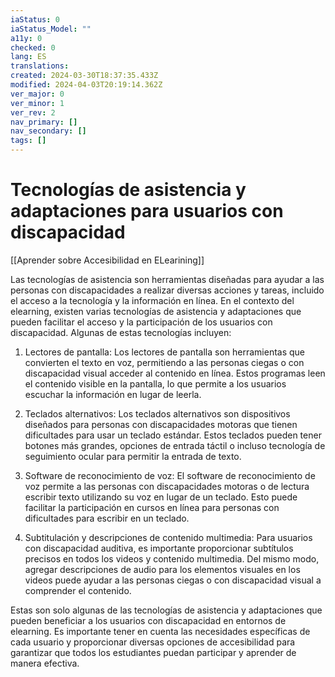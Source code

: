 ```yaml
---
iaStatus: 0
iaStatus_Model: ""
a11y: 0
checked: 0
lang: ES
translations: 
created: 2024-03-30T18:37:35.433Z
modified: 2024-04-03T20:19:14.362Z
ver_major: 0
ver_minor: 1
ver_rev: 2
nav_primary: []
nav_secondary: []
tags: []
---
```

# Tecnologías de asistencia y adaptaciones para usuarios con discapacidad

[[Aprender sobre Accesibilidad en ELearining]]

Las tecnologías de asistencia son herramientas diseñadas para ayudar a las personas con discapacidades a realizar diversas acciones y tareas, incluido el acceso a la tecnología y la información en línea. En el contexto del elearning, existen varias tecnologías de asistencia y adaptaciones que pueden facilitar el acceso y la participación de los usuarios con discapacidad. Algunas de estas tecnologías incluyen:

1. Lectores de pantalla: Los lectores de pantalla son herramientas que convierten el texto en voz, permitiendo a las personas ciegas o con discapacidad visual acceder al contenido en línea. Estos programas leen el contenido visible en la pantalla, lo que permite a los usuarios escuchar la información en lugar de leerla.

2. Teclados alternativos: Los teclados alternativos son dispositivos diseñados para personas con discapacidades motoras que tienen dificultades para usar un teclado estándar. Estos teclados pueden tener botones más grandes, opciones de entrada táctil o incluso tecnología de seguimiento ocular para permitir la entrada de texto.

3. Software de reconocimiento de voz: El software de reconocimiento de voz permite a las personas con discapacidades motoras o de lectura escribir texto utilizando su voz en lugar de un teclado. Esto puede facilitar la participación en cursos en línea para personas con dificultades para escribir en un teclado.

4. Subtitulación y descripciones de contenido multimedia: Para usuarios con discapacidad auditiva, es importante proporcionar subtítulos precisos en todos los videos y contenido multimedia. Del mismo modo, agregar descripciones de audio para los elementos visuales en los videos puede ayudar a las personas ciegas o con discapacidad visual a comprender el contenido.

Estas son solo algunas de las tecnologías de asistencia y adaptaciones que pueden beneficiar a los usuarios con discapacidad en entornos de elearning. Es importante tener en cuenta las necesidades específicas de cada usuario y proporcionar diversas opciones de accesibilidad para garantizar que todos los estudiantes puedan participar y aprender de manera efectiva.
